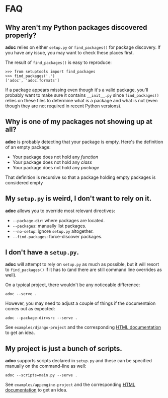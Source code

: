 # FAQ


## Why aren't my Python packages discovered properly?

**adoc** relies on either `setup.py` or `find_packages()` for package
discovery. If you have any issue, you may want to check these places first.

The result of `find_packages()` is easy to reproduce:

    >>> from setuptools import find_packages
    >>> find_packages('.')
    ['adoc', 'adoc.formats']

If a package appears missing even though it's a valid package, you'll probably
want to make sure it contains `__init__.py` since `find_packages()` relies on
these files to determine what is a package and what is not (even though they
are not required in recent Python versions).


## Why is one of my packages not showing up at all?

**adoc** is probably detecting that your package is empty. Here's the
definition of an empty package:

- Your package does not hold any *function*
- Your package does not hold any *class*
- Your package does not hold any *package*

That definition is recursive so that a package holding empty packages is
considered empty


## My `setup.py` is weird, I don't want to rely on it.

**adoc** allows you to override most relevant directives:

- `--package-dir`: where packages are located.
- `--packages`: manually list packages.
- `--no-setup`: ignore `setup.py` altogether.
- `--find-packages`: force-discover packages.


## I don't have a `setup.py`.

**adoc** will attempt to rely on `setup.py` as much as possible, but it will
resort to `find_packages()` if it has to (and there are still command line
overrides as well).

On a typical project, there wouldn't be any noticeable difference:

    adoc --serve .

However, you may need to adjust a couple of things if the documentaion comes
out as expected:

    adoc --package-dir=src --serve .

See `examples/django-project` and the corresponding [HTML
documentation](https://saalaa.github.io/adoc/django-project.html) to get an
idea.


## My project is just a bunch of scripts.

**adoc** supports scripts declared in `setup.py` and these can be specified
manually on the command-line as well:

    adoc --scripts=main.py --serve .

See `examples/appengine-project` and the corresponding [HTML
documentation](https://saalaa.github.io/adoc/appengine-project.html) to get an
idea.
